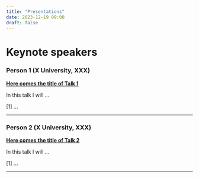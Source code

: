 ```yaml
---
title: "Presentations"
date: 2023-12-19 09:00
draft: false
---
```


# Keynote speakers

### Person 1 (X University, XXX) 

<a href="talk1.pdf">**Here comes the title of Talk 1**</a>

In this talk I will ...

[1] ...

***

### Person 2 (X University, XXX) 

<a href="talk1.pdf">**Here comes the title of Talk 2**</a>

In this talk I will ...

[1] ...

***

